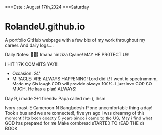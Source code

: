 ***Date : August 17th,2024 ***Saturday
# RolandeU.github.io

A portfolio GitHub webpage with a few bits of my work throughout my career. And daily logs....

Daily Notes:
💚🙏🏾 Imana ninziza Cyane! MAY HE PROTECT US!

I HIT 1.7K COMMITS YAY!!!

- Occasion: 24'
- MIRACLE: ARE ALWAYS HAPPENING!
Lord did it! I went to spectrummm, Made my Sis laugh
GOD will provide always 100%. I just love GOD SO MUCH. He has a plan!
ALWAYS!

Day 9, i made 2+1 friends:
Papa called me :), lhsm

Ivory coast-E
Cameroon-N
Bangladesh-P
one uncomfortable thing a day!
Took a bus and we are connected!, five yrs ago i was dreamng of this moment!!
Its been exactly 5 years since i came to the US, May i find what GOD has prepared for me
Make cornbread
sTARTED TO rEAD THE ds BOOK!






